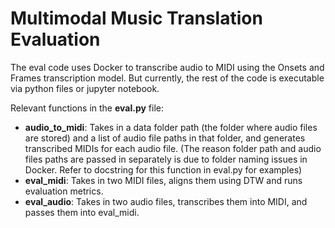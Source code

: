 # Multimodal Music Translation Evaluation

The eval code uses Docker to transcribe audio to MIDI using the Onsets and Frames transcription model. But currently, the rest of the code is executable via python files or jupyter notebook.

Relevant functions in the **eval.py** file:
- **audio_to_midi**: Takes in a data folder path (the folder where audio files are stored) and a list of audio file paths in that folder, and generates transcribed MIDIs for each audio file. (The reason folder path and audio files paths are passed in separately is due to folder naming issues in Docker. Refer to docstring for this function in eval.py for examples)
- **eval_midi**: Takes in two MIDI files, aligns them using DTW and runs evaluation metrics.
- **eval_audio**: Takes in two audio files, transcribes them into MIDI, and passes them into eval_midi.
